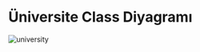 
# Üniversite Class Diyagramı
![university](https://user-images.githubusercontent.com/69118634/174456661-4147af23-16ad-47f1-bd39-037e92eba754.jpg)

    
